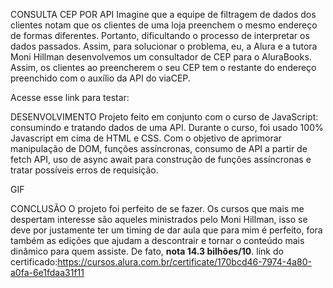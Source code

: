 CONSULTA CEP POR API
Imagine que a equipe de filtragem de dados dos clientes notam que os clientes de uma loja preenchem o mesmo endereço de formas diferentes. Portanto, dificultando o processo de interpretar os dados passados. Assim, para solucionar o problema, eu, a Alura e a tutora Moni Hillman desenvolvemos um consultador de CEP para o AluraBooks. Assim, os clientes ao preencherem o seu CEP tem o restante do endereço preenchido com o auxílio da API do viaCEP.

Acesse esse link para testar: 

DESENVOLVIMENTO
Projeto feito em conjunto com o curso de JavaScript: consumindo e tratando dados de uma API. Durante o curso, foi usado 100% Javascript em cima de HTML e CSS. Com o objetivo de aprimorar manipulação de DOM, funções assíncronas, consumo de API a partir de fetch API, uso de async await para construção de funções assíncronas e tratar possíveis erros de requisição.

GIF

CONCLUSÃO
O projeto foi perfeito de se fazer. Os cursos que mais me despertam interesse são aqueles ministrados pelo Moni Hillman, isso se deve por justamente ter um timing de dar aula que para mim é perfeito, fora também as edições que ajudam a descontrair e tornar o conteúdo mais dinâmico para quem assiste. De fato, **nota 14.3 bilhões/10**. link do certificado:https://cursos.alura.com.br/certificate/170bcd46-7974-4a80-a0fa-6e1fdaa31f11
